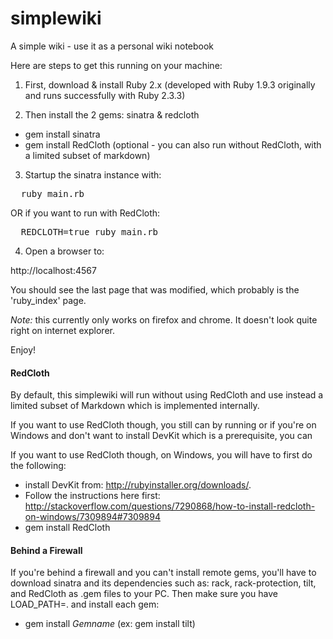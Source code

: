simplewiki
==========

A simple wiki - use it as a personal wiki notebook

Here are steps to get this running on your machine:

1. First, download & install Ruby 2.x (developed with Ruby 1.9.3 originally and runs successfully with Ruby 2.3.3)

2. Then install the 2 gems: sinatra & redcloth
  * gem install sinatra 
  * gem install RedCloth (optional - you can also run without RedCloth, with a limited subset of markdown)

3. Startup the sinatra instance with:

<pre>
  ruby main.rb
</pre>
   OR if you want to run with RedCloth:
<pre>
  REDCLOTH=true ruby main.rb
</pre>
4. Open a browser to: 

  http://localhost:4567

You should see the last page that was modified, which probably is the 'ruby_index' page.

*Note:* this currently only works on firefox and chrome. It doesn't look quite right on internet explorer.

Enjoy!

#### RedCloth
By default, this simplewiki will run without using RedCloth and use instead a limited subset of Markdown which is implemented internally.

If you want to use RedCloth though, you still can by running  or if you're on Windows and don't want to install DevKit which is a prerequisite, you can 

If you want to use RedCloth though, on Windows, you will have to first do the following:
  * install DevKit from: http://rubyinstaller.org/downloads/.  
  * Follow the instructions here first: http://stackoverflow.com/questions/7290868/how-to-install-redcloth-on-windows/7309894#7309894
  * gem install RedCloth

#### Behind a Firewall
If you're behind a firewall and you can't install remote gems, you'll have to download sinatra and its dependencies such as: rack, rack-protection, tilt, and RedCloth as .gem files to your PC.
Then make sure you have LOAD_PATH=. and install each gem:
  * gem install *Gemname* (ex: gem install tilt)


